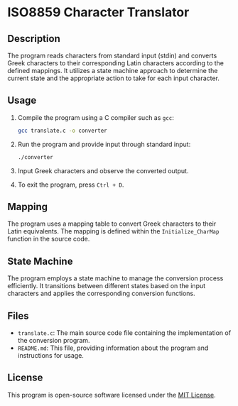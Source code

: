 # ISO8859 Character Translator

## Description

The program reads characters from standard input (stdin) and converts Greek characters to their corresponding Latin characters according to the defined mappings. It utilizes a state machine approach to determine the current state and the appropriate action to take for each input character.

## Usage

1. Compile the program using a C compiler such as `gcc`:

    ```bash
    gcc translate.c -o converter
    ```

2. Run the program and provide input through standard input:

    ```bash
    ./converter
    ```

3. Input Greek characters and observe the converted output.

4. To exit the program, press `Ctrl + D`.

## Mapping

The program uses a mapping table to convert Greek characters to their Latin equivalents. The mapping is defined within the `Initialize_CharMap` function in the source code.

## State Machine

The program employs a state machine to manage the conversion process efficiently. It transitions between different states based on the input characters and applies the corresponding conversion functions.

## Files

- `translate.c`: The main source code file containing the implementation of the conversion program.
- `README.md`: This file, providing information about the program and instructions for usage.

## License

This program is open-source software licensed under the [MIT License](LICENSE).
